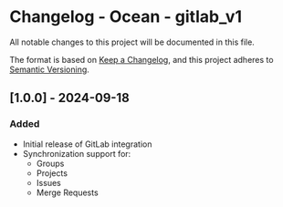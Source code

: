 # Changelog - Ocean - gitlab_v1

All notable changes to this project will be documented in this file.

The format is based on [Keep a Changelog](https://keepachangelog.com/en/1.0.0/),
and this project adheres to [Semantic Versioning](https://semver.org/spec/v2.0.0.html).

<!-- towncrier release notes start -->

## [1.0.0] - 2024-09-18

### Added
- Initial release of GitLab integration
- Synchronization support for:
  - Groups
  - Projects
  - Issues
  - Merge Requests
